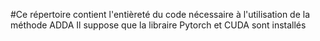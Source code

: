 #Ce répertoire contient l'entièreté du code nécessaire à l'utilisation de la méthode ADDA
Il suppose que la libraire Pytorch et CUDA sont installés
